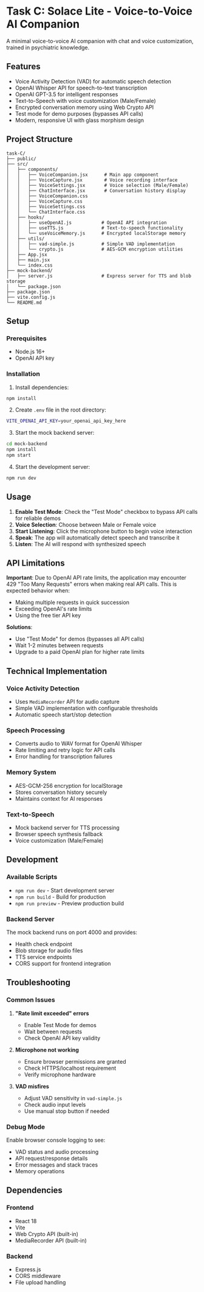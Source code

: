# Task C: Solace Lite - Voice-to-Voice AI Companion

A minimal voice-to-voice AI companion with chat and voice customization, trained in psychiatric knowledge.

## Features

- Voice Activity Detection (VAD) for automatic speech detection
- OpenAI Whisper API for speech-to-text transcription
- OpenAI GPT-3.5 for intelligent responses
- Text-to-Speech with voice customization (Male/Female)
- Encrypted conversation memory using Web Crypto API
- Test mode for demo purposes (bypasses API calls)
- Modern, responsive UI with glass morphism design

## Project Structure

```
task-C/
├── public/
├── src/
│   ├── components/
│   │   ├── VoiceCompanion.jsx      # Main app component
│   │   ├── VoiceCapture.jsx        # Voice recording interface
│   │   ├── VoiceSettings.jsx       # Voice selection (Male/Female)
│   │   ├── ChatInterface.jsx       # Conversation history display
│   │   ├── VoiceCompanion.css
│   │   ├── VoiceCapture.css
│   │   ├── VoiceSettings.css
│   │   └── ChatInterface.css
│   ├── hooks/
│   │   ├── useOpenAI.js           # OpenAI API integration
│   │   ├── useTTS.js              # Text-to-speech functionality
│   │   └── useVoiceMemory.js      # Encrypted localStorage memory
│   ├── utils/
│   │   ├── vad-simple.js          # Simple VAD implementation
│   │   └── crypto.js              # AES-GCM encryption utilities
│   ├── App.jsx
│   ├── main.jsx
│   └── index.css
├── mock-backend/
│   ├── server.js                  # Express server for TTS and blob storage
│   └── package.json
├── package.json
├── vite.config.js
└── README.md
```

## Setup

### Prerequisites

- Node.js 16+ 
- OpenAI API key

### Installation

1. Install dependencies:
```bash
npm install
```

2. Create `.env` file in the root directory:
```bash
VITE_OPENAI_API_KEY=your_openai_api_key_here
```

3. Start the mock backend server:
```bash
cd mock-backend
npm install
npm start
```

4. Start the development server:
```bash
npm run dev
```

## Usage

1. **Enable Test Mode**: Check the "Test Mode" checkbox to bypass API calls for reliable demos
2. **Voice Selection**: Choose between Male or Female voice
3. **Start Listening**: Click the microphone button to begin voice interaction
4. **Speak**: The app will automatically detect speech and transcribe it
5. **Listen**: The AI will respond with synthesized speech

## API Limitations

**Important**: Due to OpenAI API rate limits, the application may encounter 429 "Too Many Requests" errors when making real API calls. This is expected behavior when:

- Making multiple requests in quick succession
- Exceeding OpenAI's rate limits
- Using the free tier API key

**Solutions**:
- Use "Test Mode" for demos (bypasses all API calls)
- Wait 1-2 minutes between requests
- Upgrade to a paid OpenAI plan for higher rate limits

## Technical Implementation

### Voice Activity Detection
- Uses `MediaRecorder` API for audio capture
- Simple VAD implementation with configurable thresholds
- Automatic speech start/stop detection

### Speech Processing
- Converts audio to WAV format for OpenAI Whisper
- Rate limiting and retry logic for API calls
- Error handling for transcription failures

### Memory System
- AES-GCM-256 encryption for localStorage
- Stores conversation history securely
- Maintains context for AI responses

### Text-to-Speech
- Mock backend server for TTS processing
- Browser speech synthesis fallback
- Voice customization (Male/Female)

## Development

### Available Scripts

- `npm run dev` - Start development server
- `npm run build` - Build for production
- `npm run preview` - Preview production build

### Backend Server

The mock backend runs on port 4000 and provides:
- Health check endpoint
- Blob storage for audio files
- TTS service endpoints
- CORS support for frontend integration

## Troubleshooting

### Common Issues

1. **"Rate limit exceeded" errors**
   - Enable Test Mode for demos
   - Wait between requests
   - Check OpenAI API key validity

2. **Microphone not working**
   - Ensure browser permissions are granted
   - Check HTTPS/localhost requirement
   - Verify microphone hardware

3. **VAD misfires**
   - Adjust VAD sensitivity in `vad-simple.js`
   - Check audio input levels
   - Use manual stop button if needed

### Debug Mode

Enable browser console logging to see:
- VAD status and audio processing
- API request/response details
- Error messages and stack traces
- Memory operations

## Dependencies

### Frontend
- React 18
- Vite
- Web Crypto API (built-in)
- MediaRecorder API (built-in)

### Backend
- Express.js
- CORS middleware
- File upload handling
